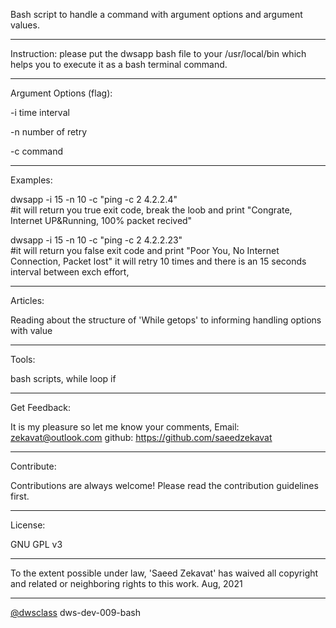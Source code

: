 Bash script to handle a command with argument options and argument values.

--------------------------------------------------------------------------------------------------------------------------------------------------------------------
Instruction:
please put the dwsapp bash file to your /usr/local/bin which helps you to execute it as a bash terminal command.

--------------------------------------------------------------------------------------------------------------------------------------------------------------------
Argument Options (flag):

-i  time interval

-n  number of retry

-c  command

--------------------------------------------------------------------------------------------------------------------------------------------------------------------
Examples:

dwsapp -i 15 -n 10 -c "ping -c 2 4.2.2.4"   
#it will return you true exit code, break the loob and print  "Congrate, Internet UP&Running, 100% packet recived"

dwsapp -i 15 -n 10 -c "ping -c 2 4.2.2.23"    
#it will return you false exit code and print "Poor You, No Internet Connection, Packet lost" it will retry 10 times and there is an 15 seconds interval between exch effort,

--------------------------------------------------------------------------------------------------------------------------------------------------------------------
Articles:

Reading about the structure of 'While getops' to informing handling options with value

--------------------------------------------------------------------------------------------------------------------------------------------------------------------
Tools:

bash scripts,
while loop
if 

--------------------------------------------------------------------------------------------------------------------------------------------------------------------
Get Feedback:

It is my pleasure so let me know your comments,
Email: zekavat@outlook.com
github: https://github.com/saeedzekavat

--------------------------------------------------------------------------------------------------------------------------------------------------------------------
Contribute:

Contributions are always welcome! Please read the contribution guidelines first.

-------------------------------------------------------------------------------------------------------------------------------------------------------------------
License:

GNU GPL v3

--------------------------------------------------------------------------------------------------------------------------------------------------------------------
To the extent possible under law, 'Saeed Zekavat' has waived all copyright and related or neighboring rights to this work.
Aug, 2021

--------------------------------------------------------------------------------------------------------------------------------------------------------------------
[@dwsclass](https://github.com/dwsclass) dws-dev-009-bash
